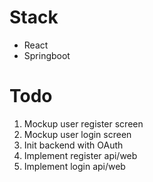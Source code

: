 # Stack

- React
- Springboot

# Todo
1. Mockup user register screen
2. Mockup user login screen
3. Init backend with OAuth
4. Implement register api/web
5. Implement login api/web
